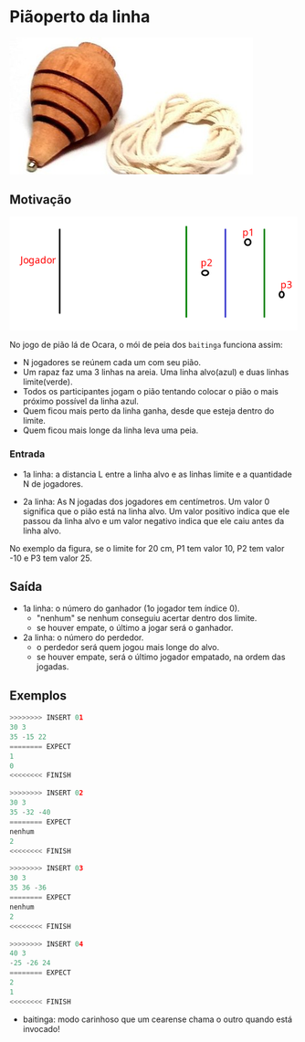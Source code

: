 # Piãoperto da linha

![_](cover.jpg)

## Motivação

![_](jogo.png)

No jogo de pião lá de Ocara, o mói de peia dos `baitinga` funciona assim:

- N jogadores se reúnem cada um com seu pião.
- Um rapaz faz uma 3 linhas na areia. Uma linha alvo(azul) e duas linhas limite(verde).
- Todos os participantes jogam o pião tentando colocar o pião o mais próximo possível da linha azul.
- Quem ficou mais perto da linha ganha, desde que esteja dentro do limite.
- Quem ficou mais longe da linha leva uma peia.

### Entrada

- 1a linha: a distancia L entre a linha alvo e as linhas limite e a quantidade N de jogadores.

- 2a linha: As N jogadas dos jogadores em centímetros. Um valor 0 significa que o pião está na linha alvo. Um valor positivo indica que ele passou da linha alvo e um valor negativo indica que ele caiu antes da linha alvo.

No exemplo da figura, se o limite for 20 cm, P1 tem valor 10, P2 tem valor -10 e P3 tem valor 25.

## Saída

- 1a linha: o número do ganhador (1o jogador tem índice 0).
  - "nenhum" se nenhum conseguiu acertar dentro dos limite.
  - se houver empate, o último a jogar será o ganhador.
- 2a linha: o número do perdedor.
  - o perdedor será quem jogou mais longe do alvo.
  - se houver empate, será o último jogador empatado, na ordem das jogadas.

## Exemplos

``` py
>>>>>>>> INSERT 01
30 3
35 -15 22
======== EXPECT
1
0
<<<<<<<< FINISH
```

```py
>>>>>>>> INSERT 02
30 3
35 -32 -40
======== EXPECT
nenhum
2
<<<<<<<< FINISH
```

```py
>>>>>>>> INSERT 03
30 3
35 36 -36
======== EXPECT
nenhum
2
<<<<<<<< FINISH
```

```py
>>>>>>>> INSERT 04
40 3
-25 -26 24
======== EXPECT
2
1
<<<<<<<< FINISH
```

- baitinga: modo carinhoso que um cearense chama o outro quando está invocado!

